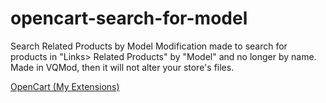 # opencart-search-for-model
Search Related Products by Model Modification made to search for products in "Links> Related Products" by "Model" and no longer by name. Made in VQMod, then it will not alter your store's files.

<a href="https://www.opencart.com/index.php?route=marketplace/extension&filter_member=supportfloripa" class="url" rel="nofollow me"> OpenCart (My Extensions) </a> 
